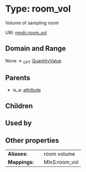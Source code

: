 
# Type: room_vol


Volume of sampling room

URI: [nmdc:room_vol](https://microbiomedata/meta/room_vol)


## Domain and Range

None ->  <sub>OPT</sub> [QuantityValue](QuantityValue.md)

## Parents

 *  is_a: [attribute](attribute.md)

## Children


## Used by


## Other properties

|  |  |  |
| --- | --- | --- |
| **Aliases:** | | room volume |
| **Mappings:** | | MIxS:room_vol |

